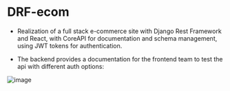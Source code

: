 # DRF-ecom

- Realization of a full stack e-commerce site with Django Rest Framework and React, with CoreAPI for documentation and schema management, using JWT tokens for authentication.


- The backend provides a documentation for the frontend team to test the api with different auth options:

![image](https://user-images.githubusercontent.com/74158138/229956513-07bcb828-cc66-4ed1-a2a1-0c6af722e209.png)
